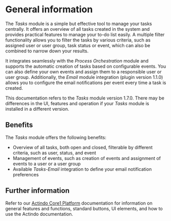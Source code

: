 # General information

The *Tasks* module is a simple but effective tool to manage your tasks centrally. It offers an overview of all tasks created in the system and provides practical features to manage your to-do list easily. A multiple filter functionality allows you to filter the tasks by various criteria, such as assigned user or user group, task status or event, which can also be combined to narrow down your results.

It integrates seamlessly with the *Process Orchestration* module and supports the automatic creation of tasks based on configurable events. You can also define your own events and assign them to a responsible user or user group. Additionally, the *Email* module integration (plugin version 1.1.0) allows you to configure the email notifications per event every time a task is created.

This documentation refers to the *Tasks* module version 1.7.0. There may be differences in the UI, features and operation if your *Tasks* module is installed in a different version.

## Benefits

The *Tasks* module offers the following benefits:

- Overview of all tasks, both open and closed, filterable by different criteria, such as user, status, and event
- Management of events, such as creation of events and assignment of events to a user or a user group
- Available *Tasks-Email* integration to define your email notification preferences


## Further information

Refer to our [Actindo Core1 Platform](../../Core1Platform/BasicPhilosophy/01_General.md) documentation for information on general features and functions, standard buttons, UI elements, and how to use the Actindo documentation.


